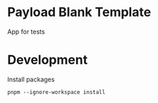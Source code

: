 # Payload Blank Template

App for tests

# Development

Install packages

```
pnpm --ignore-workspace install
```
